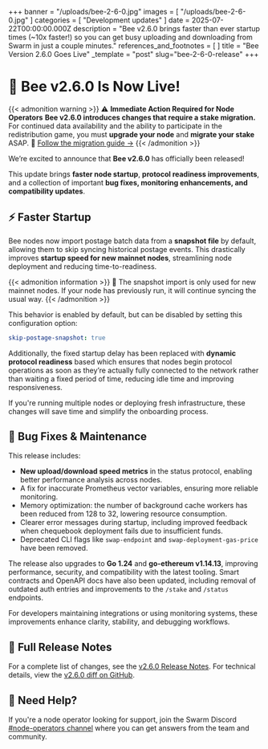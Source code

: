 +++
banner = "/uploads/bee-2-6-0.jpg"
images = [ "/uploads/bee-2-6-0.jpg" ]
categories = [ "Development updates" ]
date = 2025-07-22T00:00:00.000Z
description = "Bee v2.6.0 brings faster than ever startup times (~10x faster!) so you can get busy uploading and downloading from Swarm in just a couple minutes."
references_and_footnotes = [ ]
title = "Bee Version 2.6.0 Goes Live"
_template = "post"
slug="bee-2-6-0-release"
+++




# 🚀 Bee v2.6.0 Is Now Live!

{{< admonition warning >}}
⚠️ **Immediate Action Required for Node Operators**
**Bee v2.6.0 introduces changes that require a stake migration.**
For continued data availability and the ability to participate in the redistribution game, you must **upgrade your node** and **migrate your stake** ASAP.
🔗 [Follow the migration guide →](https://docs.ethswarm.org/docs/bee/working-with-bee/staking/#stake-migration)
{{< /admonition >}}

We’re excited to announce that **Bee v2.6.0** has officially been released!

This update brings **faster node startup**, **protocol readiness improvements**, and a collection of important **bug fixes, monitoring enhancements, and compatibility updates**.

## ⚡ Faster Startup

Bee nodes now import postage batch data from a **snapshot file** by default, allowing them to skip syncing historical postage events. This drastically improves **startup speed for new mainnet nodes**, streamlining node deployment and reducing time-to-readiness.

{{< admonition information >}}
📌 The snapshot import is only used for new mainnet nodes.
If your node has previously run, it will continue syncing the usual way.
{{< /admonition >}}

This behavior is enabled by default, but can be disabled by setting this configuration option:

```yaml
skip-postage-snapshot: true
```

Additionally, the fixed startup delay has been replaced with **dynamic protocol readiness** based which ensures that nodes begin protocol operations as soon as they’re actually fully connected to the network rather than waiting a fixed period of time, reducing idle time and improving responsiveness.

If you're running multiple nodes or deploying fresh infrastructure, these changes will save time and simplify the onboarding process.

## 🐞 Bug Fixes & Maintenance

This release includes:

* **New upload/download speed metrics** in the status protocol, enabling better performance analysis across nodes.
* A fix for inaccurate Prometheus vector variables, ensuring more reliable monitoring.
* Memory optimization: the number of background cache workers has been reduced from 128 to 32, lowering resource consumption.
* Clearer error messages during startup, including improved feedback when chequebook deployment fails due to insufficient funds.
* Deprecated CLI flags like `swap-endpoint` and `swap-deployment-gas-price` have been removed.

The release also upgrades to **Go 1.24** and **go-ethereum v1.14.13**, improving performance, security, and compatibility with the latest tooling. Smart contracts and OpenAPI docs have also been updated, including removal of outdated auth entries and improvements to the `/stake` and `/status` endpoints.

For developers maintaining integrations or using monitoring systems, these improvements enhance clarity, stability, and debugging workflows.

## 📘 Full Release Notes

For a complete list of changes, see the [v2.6.0 Release Notes](https://github.com/ethersphere/bee/releases/tag/v2.6.0).
For technical details, view the [v2.6.0 diff on GitHub](https://github.com/ethersphere/bee/compare/v2.5.0...v2.6.0-rc3).

## 🐝 Need Help?

If you're a node operator looking for support, join the Swarm Discord [#node-operators channel](https://discord.com/channels/799027393297514537/811553590170353685) where you can get answers from the team and community.

